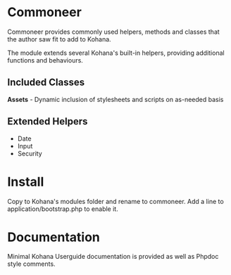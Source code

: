 Commoneer
=========

Commoneer provides commonly used helpers, methods and classes that the author saw fit to add to Kohana.

The module extends several Kohana's built-in helpers, providing additional functions and behaviours.

Included Classes
----------------

**Assets** - Dynamic inclusion of stylesheets and scripts on as-needed basis

Extended Helpers
----------------
* Date
* Input
* Security

Install
=======

Copy to Kohana's modules folder and rename to commoneer. Add a line to application/bootstrap.php to enable it.

Documentation
=============

Minimal Kohana Userguide documentation is provided as well as Phpdoc style comments.